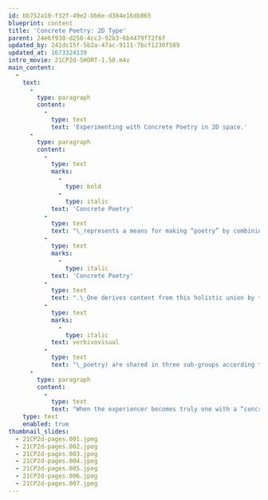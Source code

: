 ```yaml
---
id: bb752a10-f32f-49e2-bb6e-d384e16db865
blueprint: content
title: 'Concrete Poetry: 2D Type'
parent: 24e6f930-d256-4cc3-92b3-6b4479f72f6f
updated_by: 241dc15f-5b2a-47ac-9111-7bcf1230f589
updated_at: 1673324139
intro_movie: 21CP2d-SHORT-1.50.m4v
main_content:
  -
    text:
      -
        type: paragraph
        content:
          -
            type: text
            text: 'Experimenting with Concrete Poetry in 2D space.'
      -
        type: paragraph
        content:
          -
            type: text
            marks:
              -
                type: bold
              -
                type: italic
            text: 'Concrete Poetry'
          -
            type: text
            text: "\_represents a means for making “poetry” by combining the language systems (verbal/written/letters/type) with other language systems like the visual (form, space, structure), sound (oral, instrumental, noise, etc.) or performing arts (body, dance, mime, etc.). The\_“atomization” of meaning from parts that relate holistically toward an infinity of ideas from their synthesis characterizes\_"
          -
            type: text
            marks:
              -
                type: italic
            text: 'Concrete Poetry'
          -
            type: text
            text: ".\_One derives content from this holistic union by the engagement with the time and space of the poem. These experiments with poetry (or\_"
          -
            type: text
            marks:
              -
                type: italic
            text: verbivovisual
          -
            type: text
            text: "\_poetry) are shared in three sub-groups according to their style and dimensions: 2-D, 3-D, and drawings."
      -
        type: paragraph
        content:
          -
            type: text
            text: "When the experiencer becomes truly one with a “concrete poem” this experience naturally draws out a full sense of being with a depth of awareness that is both externally aware yet also implicitly one with the Spirit within the poem and the person. This “atomization of meaning” derives from a total awareness of the smallest parts within its own “world” of constituent aspects, the values brought out by seeing their relationships to the ever growing dynamic for interconnection and relational values based on the doctrine of shells.\_"
    type: text
    enabled: true
thumbnail_slides:
  - 21CP2d-pages.001.jpeg
  - 21CP2d-pages.002.jpeg
  - 21CP2d-pages.003.jpeg
  - 21CP2d-pages.004.jpeg
  - 21CP2d-pages.005.jpeg
  - 21CP2d-pages.006.jpeg
  - 21CP2d-pages.007.jpeg
---
```

